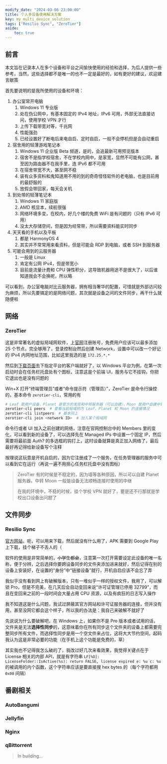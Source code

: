 ```yaml
---
modify_date: "2024-03-06 23:00:00"
title: 个人多设备使用解决方案
key: my_multi_device_solution
tags: ["Resilio Sync", "ZeroTier"]
aside:
    toc: true
---
```


## 前言

本文旨在记录本人在多个设备和平台之间愉快使用的经验和选择，为后人提供一些参考，当然，这些选择都不是唯一的也不一定是最好的，如有更好的建议，欢迎建言献策

首先要说明的是我所使用的设备和环境：

1. 办公室常开电脑
   1. Windows 11 专业版
   2. 处在伪公网中，有基本固定的 IPv4 地址，IPv6 可用，外部无法直接访问，使用学校 VPN 才行
   3. 上传下载带宽对等，千兆网
   4. 性能强劲
   5. 已经设置好了断电后来电自启、定时自启，一般不会停机但是会自动重启
2. 宿舍用的轻薄游戏笔记本
   1. Windows 11 企业版 Beta 频道，是的，会追最新可用预览版本
   2. 宿舍不是指学校宿舍，不在学校内网中，是家宽，显然不可能有公网，甚至因为路由器不在我手里，连 IPv6 都不可用
   3. 在宿舍带宽不大，甚至网不稳
   4. 装有众多资料和鬼知道用不用的到的奇奇怪怪软件的老电脑，也是目前用的最舒服的
   5. 放假会带回家，每天会关机
3. 到处带的轻薄笔记本
   1. Windows 11 家庭版
   2. AMD 核显本，续航很强
   3. 网络环境多变，在校内，好几个楼的免费 WiFi 是有问题的（只有 IPv6 可用）
   4. 没太大存储空间，但是因为经常带，所以需要资料能实时同步
4. 天天看的手机以及平板
   1. 都是 HarmonyOS 4
   2. 其实并不常常用来看资料，但是可能会 RDP 到电脑，或者 SSH 到服务器
5. 可能会用到的云服务器
   1. 一般是 Linux
   2. 肯定有公网 IPv4，但是带宽小
   3. 目前是流量计费和 CPU 弹性积分，这导致机器用途不是很大了，以后谁知道我会不会换呢，所以略

可以看到，办公室电脑对比云服务器，拥有相当奢华的配置，可惜就是外部访问较为麻烦，所以先要搞定的是网络问题，其次就是设备之间的文件同步，再干什么就随便啦

## 网络

### ZeroTier

这是非常著名的虚拟局域网软件，上[官网](www.zerotier.com)注册账号，免费用户应该可以最多添加 25 个节点，完全够用了，登录控制台然后创建 Network，设置中可以改一个好记的 IPv4 内网地址范围，比如这里我选的是 `172.25.*.*`

然后到[下载页面](https://www.zerotier.com/download/)去下指定平台的客户端就好了，以 Windows 平台为例，在第一次启动时会在任务栏托盘处有个图标，注意这是个前端 UI，服务与它不挂钩，你把它退出也是没有问题的

Win+X 打开“终端管理员”或者“命令提示符（管理员）”，ZeroTier 是命令行操控的，基本命令 `zerotier-cli`，常用的有

```bash
# Leaf 是用户设备，Planet 是官方的发现和中转服务器（可以自建），Moon 是用户自建中转服务器
zerotier-cli peers  # 查看当前局域网内 Leaf、Planet 和 Moon 的连接情况
zerotier-cli listpeers  # 基本同上
zerotier-cli join <network ID>  # 加入某个局域网
```

命令行或者 UI 加入之前创建的网络，注意在官网控制台中的 Members 里的变化，可以看到新的设备了，可以选择先在 Managed IPs 中设置一个固定 IP，然后需要将最前面 Auth? 的多选框的钩打上，这时设备就算是真正加入网络了，最后最好再记得给新设备写个注释

按理说这玩意是开机自启的，因为它注册成了一个服务，在任务管理器的服务中可以看到它在运行（再说一遍不用担心任务栏托盘中没有图标）

> ZeroTier 有的时候是不稳定的，因为墙等各种原因，所以可以自建 Planet 服务器，中转 Moon 一般是设备无法顺畅连接时使用的中继
>
> 在我的环境中，不稳的时候，挂个学校 VPN 就好了，要是还不行那就是学校出口设备出问题了

## 文件同步

### Resilio Sync

[官方网站](https://www.resilio.com/individuals/)，呃，可以用来下载，然后就没有什么用了，APK 需要到 Google Play 上下载，挂个梯子不丢人的（

软件的使用是非常简单的，~~小学生都会~~，注意第一次打开需要设定此设备的唯一名称，便于分辨，之后选择你要跨设备同步的文件夹添加进来就好，然后记得在别的设备上安装好，在设置的“身份”中“链接设备”就行，开机自启应该不会忘了弄

我似乎没有看到网上有破解版本，只有一堆似乎一样的授权文件，我用了，可以解锁 Pro，但是不完美，在几天后会自动变回来说“许可证管理已停用 32799”，而且在变回来之前的一段时间会大量占用 CPU 资源，以及有疯狂的日志写入操作

我不知道这是什么问题，我试过屏蔽其官方网站和许可证服务器的连接，但并没有用，甚至没网它都会这个样子，所以我的办法是：我自己来破解不就好了

先说说为什么要破解吧，在 Windows 上，如果你不是 Pro 版本或者试用的话，文件夹是无法**选择性同步**的，这意味着你在所有同步这个文件夹的设备上都需要完整同步所有文件，而选择性同步是用一个空文件来占位，这将大大节约空间，起码我认为这是非常必要的功能（在手机上这个功能是免费的，草）

其实我也不记得我怎么破的了，我改过好几次来看效果，我觉得关键点在于 License 相关的内部 API，就是有字符串 `LF[%O]: LicenseFolder::IsActive(%s): return FALSE, license expired e: %u c: %u` 的被调用的内个函数，这个字符串应该是要直接搜 hex bytes 的（每个字符都用 `0x00` 间隔）

## 番剧相关

### AutoBangumi

### Jellyfin

### Nginx

### qBittorrent

> In building...
